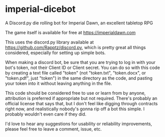 # imperial-dicebot
A Discord.py die rolling bot for Imperial Dawn, an excellent tabletop RPG

The game itself is available for free at https://imperialdawn.com

This uses the discord.py library available at https://github.com/Rapptz/discord.py, which is pretty great all things considered, especially for setting up simple bots.

When making a discord bot, be sure that you are trying to log in with your bot's token, not their Client ID or Client secret. You can do so with this code by creating a text file called "token" (not "token.txt", "token.docx", or "token.pdf", just "token") in the same directory as the code, and pasting your token into it without leaving anything in the file.

This code should be considered free to use or learn from by anyone, attribution is preferred if appropriate but not required. There's probably an official license that says that, but I don't feel like digging through contracts right now, and realistically nobody's gonna rip off a bot this simple. I probably wouldn't even care if they did.

I'd love to hear any suggestions for usability or reliability improvements, please feel free to leave a comment, issue, etc.
